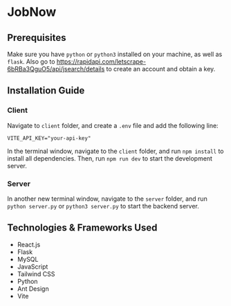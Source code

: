 # JobNow

## Prerequisites

Make sure you have `python` or `python3` installed on your machine, as well as `flask`. Also go to https://rapidapi.com/letscrape-6bRBa3QguO5/api/jsearch/details to create an account and obtain a key.

## Installation Guide

### Client

Navigate to `client` folder, and create a `.env` file and add the following line:

```
VITE_API_KEY="your-api-key"
```

In the terminal window, navigate to the `client` folder, and run `npm install` to install all dependencies. Then, run `npm run dev` to start the development server.

### Server

In another new terminal window, navigate to the `server` folder, and run `python server.py` or `python3 server.py` to start the backend server.

## Technologies & Frameworks Used
- React.js
- Flask
- MySQL
- JavaScript
- Tailwind CSS
- Python
- Ant Design
- Vite




